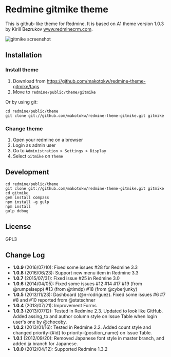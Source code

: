 Redmine gitmike theme
==============

This is github-like theme for Redmine.
It is based on A1 theme version 1.0.3 by Kirill Bezrukov www.redminecrm.com.

[screenshot1]: http://dl.dropbox.com/u/8932138/screenshot/gitmike/gitmike_2013-07-12_0706.png "gitmike screenshot"

![gitmike screenshot][screenshot1]

## Installation

### Install theme

1. Download from https://github.com/makotokw/redmine-theme-gitmike/tags
1. Move to `redmine/public/theme/gitmike`

Or by using git:

```
cd redmine/public/theme
git clone git://github.com/makotokw/redmine-theme-gitmike.git gitmike
```

### Change theme

1. Open your redmine on a browser
1. Login as admin user
1. Go to ``Administration > Settings > Display``
1. Select ``Gitmike`` on ``Theme``

## Development

```
cd redmine/public/theme
git clone git://github.com/makotokw/redmine-theme-gitmike.git gitmike
cd gitmike
gem install compass
npm install -g gulp
npm install
gulp debug
```

## License

GPL3

## Change Log

* **1.0.9** (2016/07/10): Fixed some issues #28 for Redmine 3.3
* **1.0.8** (2016/06/23): Support new menu item in Redmine 3.3
* **1.0.7** (2015/07/31): Fixed issue #25 in Redmine 3.0
* **1.0.6** (2014/04/05): Fixed some issues #12 #14 #17 #19 (from @rumpelsepp) #13 (from @timdp) #18 (from @cyberjunky)
* **1.0.5** (2013/11/23): Dashboard (@n-rodriguez). Fixed some issues #6 #7 #8 and #10 reported from @statschner
* **1.0.4** (2013/07/21): Improvement Forms
* **1.0.3** (2013/07/12): Tested in Redmine 2.3. Updated to look like GitHub. Added assing_to and author column style on Issue Table when login user's one by @chocoby.
* **1.0.2** (2013/01/16): Tested in Redmine 2.2. Added count style and changed priority-{#id} to priority-{position_name} on Issue Table.
* **1.0.1** (2012/09/20): Removed Japanese font style in master branch, and added ja branch for Japanese.
* **1.0.0** (2012/04/12): Supported Redmine 1.3.2
